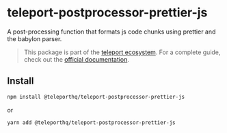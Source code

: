 # teleport-postprocessor-prettier-js

A post-processing function that formats js code chunks using prettier and the babylon parser.

> This package is part of the [teleport ecosystem](https://github.com/teleporthq/teleport-code-generators). For a complete guide, check out the [official documentation](https://docs.teleporthq.io/).

## Install
```bash
npm install @teleporthq/teleport-postprocessor-prettier-js
```
or
```bash
yarn add @teleporthq/teleport-postprocessor-prettier-js
```
